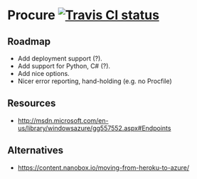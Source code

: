# Procure [![Travis CI status](https://secure.travis-ci.org/ariofrio/procure.png)](http://travis-ci.org/ariofrio/procure)

## Roadmap

 - Add deployment support (?).
 - Add support for Python, C# (?).
 - Add nice options.
 - Nicer error reporting, hand-holding (e.g. no Procfile)

## Resources

 - http://msdn.microsoft.com/en-us/library/windowsazure/gg557552.aspx#Endpoints
 
## Alternatives

 - https://content.nanobox.io/moving-from-heroku-to-azure/
 
